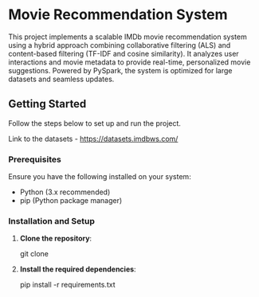 # Movie Recommendation System

This project implements a scalable IMDb movie recommendation system using a hybrid approach combining collaborative filtering (ALS) and content-based filtering (TF-IDF and cosine similarity). It analyzes user interactions and movie metadata to provide real-time, personalized movie suggestions. Powered by PySpark, the system is optimized for large datasets and seamless updates.

## Getting Started

Follow the steps below to set up and run the project.

Link to the datasets - https://datasets.imdbws.com/

### Prerequisites

Ensure you have the following installed on your system:

- Python (3.x recommended)
- pip (Python package manager)

### Installation and Setup

1. **Clone the repository**:
   
   git clone <repository-url>

3. **Install the required dependencies**:
   
   pip install -r requirements.txt
